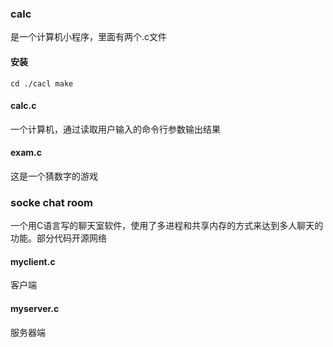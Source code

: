 ### calc 
是一个计算机小程序，里面有两个.c文件

#### 安装

`cd ./cacl
make 
`

#### calc.c

一个计算机，通过读取用户输入的命令行参数输出结果

#### exam.c
这是一个猜数字的游戏

### socke chat room
一个用C语言写的聊天室软件，使用了多进程和共享内存的方式来达到多人聊天的功能。部分代码开源网络

#### myclient.c
客户端

#### myserver.c 
服务器端
